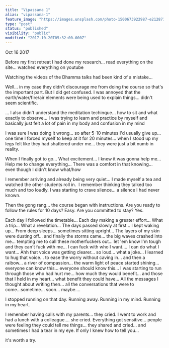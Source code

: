 ```yaml
---
title: "Vipassana 1"
alias: "vipassana-1"
feature_image: "https://images.unsplash.com/photo-1500673922987-e212871fec22?ixlib=rb-1.2.1&q=80&fm=jpg&crop=entropy&cs=tinysrgb&w=2000&fit=max&ixid=eyJhcHBfaWQiOjExNzczfQ"
type: "post"
status: "published"
visibility: "public"
modified: "2017-10-20T05:32:00.000Z"
---
```


<p>Oct 16 2017</p><p>Before my first retreat I had done my research... read everything on the site... watched everything on youtube</p><p>Watching the videos of the Dhamma talks had been kind of a mistake...</p><p>Well... in my case they didn't discourage me from doing the course so that's the important part. But I did get confused. I was annoyed that the earth/water/fire/air elements were being used to explain things... didn't seem scientific.</p><p>... I also didn't understand the meditation techinque... how to sit and what exactly to observe... I was trying to learn and practice by myself and basically just felt a lot of pain in my body and confusion in my mind</p><p>I was sure I was doing it wrong... so after 5-10 minutes I'd usually give up... one time I forced myself to keep at it for 20 minutes... when I stood up my legs felt like they had shattered under me... they were just a bit numb in reality.</p><p>When I finally got to go... What excitement... I knew it was gonna help me... Help me to change everything... There was a comfort in that knowing... even though I didn't know what/how</p><p>I remember arriving and already being very quiet... I made myself a tea and watched the other students roll in.  I remember thinking they talked too much and too loudly. I was starting to crave silence... a silence I had never known.</p><p>Then the gong rang... the course began with instructions. Are you ready to follow the rules for 10 days? Easy. Are you committed to stay? Yes.</p><p>Each day I followed the timetable... Each day making a greater effort... What a trip... What a revelation... The days passed slowly at first... I kept waking up... From deep sleeps... sometimes sitting upright... The layers of my skin were dusting off... and finally the storms came... the big waves crashed into me... tempting me to call these motherfuckers out... let 'em know I'm tough and they can't fuck with me... I can fuck with who I want.... I can do what I want... Ahh that voice was getting clearer... so loud... what a joke... I learned to hug that voice... to ease the worry without caving in... and then a raibow... a river of compassion... the warm light of peace started shining... everyone can know this... everyone should know this... I was starting to run through those who had hurt me... how much they would benefit... and those that I held in my heart... what benefit they could have... All the messages I thought about writing then... all the conversations that were to come...sometime... soon... maybe....</p><p>I stopped running on that day. Running away. Running in my mind. Running in my heart. </p><p>I remember having calls with my parents... they cried. I went to work and had a lunch with a colleague.... she cried. Everything got sensitive... people were feeling they could tell me things... they shared and cried... and sometimes I had a tear in my eye. If only I knew how to tell you...</p><p>it's worth a try.</p>
